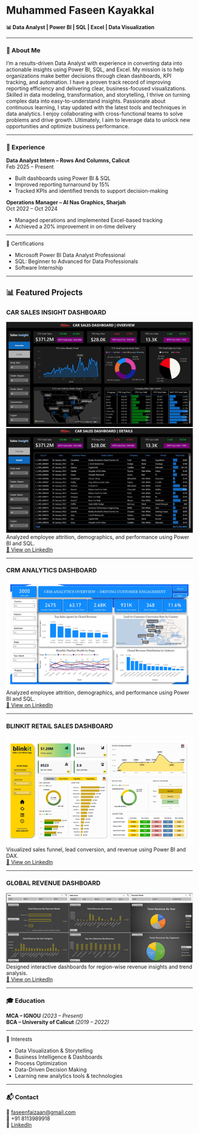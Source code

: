 # Muhammed Faseen Kayakkal

**📊 Data Analyst | Power BI | SQL | Excel | Data Visualization**

---

### 🔹 About Me
I’m a results-driven Data Analyst with experience in converting data into actionable insights using Power BI, SQL, and Excel. My mission is to help organizations make better decisions through clean dashboards, KPI tracking, and automation. I have a proven track record of improving reporting efficiency and delivering clear, business-focused visualizations. Skilled in data modeling, transformation, and storytelling, I thrive on turning complex data into easy-to-understand insights. Passionate about continuous learning, I stay updated with the latest tools and techniques in data analytics. I enjoy collaborating with cross-functional teams to solve problems and drive growth. Ultimately, I aim to leverage data to unlock new opportunities and optimize business performance.

---

### 💼 Experience

**Data Analyst Intern – Rows And Columns, Calicut**  
Feb 2025 – Present  
- Built dashboards using Power BI & SQL  
- Improved reporting turnaround by 15%  
- Tracked KPIs and identified trends to support decision-making

**Operations Manager – Al Nas Graphics, Sharjah**  
Oct 2022 – Oct 2024  
- Managed operations and implemented Excel-based tracking  
- Achieved a 20% improvement in on-time delivery

---

🏅 Certifications
- Microsoft Power BI Data Analyst Professional
- SQL: Beginner to Advanced for Data Professionals
- Software Internship

---

## 📊 Featured Projects

### CAR SALES INSIGHT DASHBOARD 
![CAR Dashboard](CAR-SALES-DASHBOARD.jpg)
![CAR Dashboard](CAR-SALES-DASHBOARD-2.jpg)
Analyzed employee attrition, demographics, and performance using Power BI and SQL.  
[🔗 View on LinkedIn]([https://www.linkedin.com/posts/muhammed-faseen-kayakkal-58aa67220_powerbi-sql-hranalytics-activity-7320416205645787136-lTAV](https://www.linkedin.com/in/muhammed-faseen-kayakkal-58aa67220/details/projects/102106673/multiple-media-viewer/?profileId=ACoAADevkHoBPQJVjAyTl0HxGuXamGSqTSy2f1k&treasuryMediaId=1748153862993))

---

### CRM ANALYTICS DASHBOARD
![CRM Dashboard](CRM-DASHBOARD-1.jpg)
Analyzed employee attrition, demographics, and performance using Power BI and SQL.  
[🔗 View on LinkedIn](https://www.linkedin.com/posts/muhammed-faseen-kayakkal-58aa67220_powerbi-sql-hranalytics-activity-7320416205645787136-lTAV)

---

### BLINKIT RETAIL SALES DASHBOARD
![BLINKIT Dashboard](Blinkit_Dashboard.jpg)
Visualized sales funnel, lead conversion, and revenue using Power BI and DAX.  
[🔗 View on LinkedIn](https://www.linkedin.com/posts/muhammed-faseen-kayakkal-58aa67220_powerbi-retailanalytics-datavisualization-activity-7328592399415283712-a_4J)

---

### GLOBAL REVENUE DASHBOARD
![Revenue Dashboard](Excel_Project.png)
Designed interactive dashboards for region-wise revenue insights and trend analysis.  
[🔗 View on LinkedIn](https://www.linkedin.com/in/muhammed-faseen-kayakkal-58aa67220/details/projects/1747268125354/single-media-viewer/)

---

### 🎓 Education
**MCA – IGNOU** *(2023 – Present)*  
**BCA – University of Calicut** *(2019 – 2022)*

---

🌱 Interests
- Data Visualization & Storytelling
- Business Intelligence & Dashboards
- Process Optimization
- Data-Driven Decision Making
- Learning new analytics tools & technologies

---

### 📬 Contact
📧 faseenfaizaan@gmail.com  
📱 +91 8113989918  
🔗 [LinkedIn](https://www.linkedin.com/in/muhammed-faseen-kayakkal-58aa67220/)

